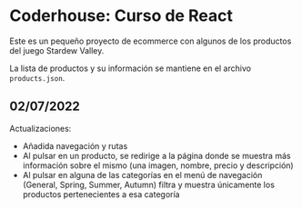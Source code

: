 # Coderhouse: Curso de React

Este es un pequeño proyecto de ecommerce con algunos de los productos del juego Stardew Valley.

La lista de productos y su información se mantiene en el archivo `products.json`.

## 02/07/2022

Actualizaciones:
- Añadida navegación y rutas
- Al pulsar en un producto, se redirige a la página donde se muestra más información sobre el mismo (una imagen, nombre, precio y descripción)
- Al pulsar en alguna de las categorías en el menú de navegación (General, Spring, Summer, Autumn) filtra y muestra únicamente los productos pertenecientes a esa categoría

